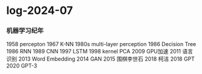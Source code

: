 # log-2024-07
### 机器学习纪年
1958 percepton
1967 K-NN
1980s multi-layer perception
1986 Decision Tree
1986 RNN
1989 CNN
1997 LSTM
1998 kernel PCA
2009 GPU加速
2011 语言识别
2013 Word Embedding
2014 GAN
2015 围棋李世石
2018 柯洁
2018 GPT
2020 GPT-3